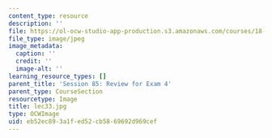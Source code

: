 ```yaml
---
content_type: resource
description: ''
file: https://ol-ocw-studio-app-production.s3.amazonaws.com/courses/18-01sc-single-variable-calculus-fall-2010/eb52ec893a1fed52cb5869692d969cef_lec33.jpg
file_type: image/jpeg
image_metadata:
  caption: ''
  credit: ''
  image-alt: ''
learning_resource_types: []
parent_title: 'Session 85: Review for Exam 4'
parent_type: CourseSection
resourcetype: Image
title: lec33.jpg
type: OCWImage
uid: eb52ec89-3a1f-ed52-cb58-69692d969cef
---
```

